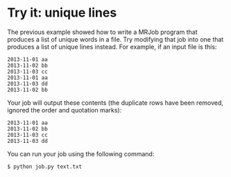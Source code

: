 # Try it: unique lines

The previous example showed how to write a MRJob program that produces a list of unique words in a file. Try modifying 
that job into one that produces a list of unique lines instead. For example, if an input file is this:

```
2013-11-01 aa
2013-11-02 bb
2013-11-03 cc
2013-11-01 aa
2013-11-03 dd
2013-11-02 bb
```

Your job will output these contents (the duplicate rows have been removed, ignored the order and quotation marks):
```
2013-11-01 aa
2013-11-02 bb
2013-11-03 cc
2013-11-03 dd
```

You can run your job using the following command:

```$ python job.py text.txt```
